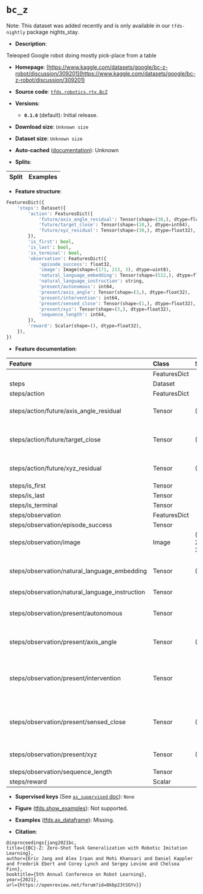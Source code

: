 <div itemscope itemtype="http://schema.org/Dataset">
  <div itemscope itemprop="includedInDataCatalog" itemtype="http://schema.org/DataCatalog">
    <meta itemprop="name" content="TensorFlow Datasets" />
  </div>
  <meta itemprop="name" content="bc_z" />
  <meta itemprop="description" content="Teleoped Google robot doing mostly pick-place from a table&#10;&#10;To use this dataset:&#10;&#10;```python&#10;import tensorflow_datasets as tfds&#10;&#10;ds = tfds.load(&#x27;bc_z&#x27;, split=&#x27;train&#x27;)&#10;for ex in ds.take(4):&#10;  print(ex)&#10;```&#10;&#10;See [the guide](https://www.tensorflow.org/datasets/overview) for more&#10;informations on [tensorflow_datasets](https://www.tensorflow.org/datasets).&#10;&#10;" />
  <meta itemprop="url" content="https://www.tensorflow.org/datasets/catalog/bc_z" />
  <meta itemprop="sameAs" content="https://www.kaggle.com/datasets/google/bc-z-robot/discussion/309201" />
  <meta itemprop="citation" content="@inproceedings{jang2021bc,&#10;title={{BC}-Z: Zero-Shot Task Generalization with Robotic Imitation Learning},&#10;author={Eric Jang and Alex Irpan and Mohi Khansari and Daniel Kappler and Frederik Ebert and Corey Lynch and Sergey Levine and Chelsea Finn},&#10;booktitle={5th Annual Conference on Robot Learning},&#10;year={2021},&#10;url={https://openreview.net/forum?id=8kbp23tSGYv}}" />
</div>

# `bc_z`


Note: This dataset was added recently and is only available in our
`tfds-nightly` package
<span class="material-icons" title="Available only in the tfds-nightly package">nights_stay</span>.

*   **Description**:

Teleoped Google robot doing mostly pick-place from a table

*   **Homepage**:
    [https://www.kaggle.com/datasets/google/bc-z-robot/discussion/309201](https://www.kaggle.com/datasets/google/bc-z-robot/discussion/309201)

*   **Source code**:
    [`tfds.robotics.rtx.BcZ`](https://github.com/tensorflow/datasets/tree/master/tensorflow_datasets/robotics/rtx/rtx.py)

*   **Versions**:

    *   **`0.1.0`** (default): Initial release.

*   **Download size**: `Unknown size`

*   **Dataset size**: `Unknown size`

*   **Auto-cached**
    ([documentation](https://www.tensorflow.org/datasets/performances#auto-caching)):
    Unknown

*   **Splits**:

Split | Examples
:---- | -------:

*   **Feature structure**:

```python
FeaturesDict({
    'steps': Dataset({
        'action': FeaturesDict({
            'future/axis_angle_residual': Tensor(shape=(30,), dtype=float32),
            'future/target_close': Tensor(shape=(10,), dtype=int64),
            'future/xyz_residual': Tensor(shape=(30,), dtype=float32),
        }),
        'is_first': bool,
        'is_last': bool,
        'is_terminal': bool,
        'observation': FeaturesDict({
            'episode_success': float32,
            'image': Image(shape=(171, 213, 3), dtype=uint8),
            'natural_language_embedding': Tensor(shape=(512,), dtype=float32),
            'natural_language_instruction': string,
            'present/autonomous': int64,
            'present/axis_angle': Tensor(shape=(3,), dtype=float32),
            'present/intervention': int64,
            'present/sensed_close': Tensor(shape=(1,), dtype=float32),
            'present/xyz': Tensor(shape=(3,), dtype=float32),
            'sequence_length': int64,
        }),
        'reward': Scalar(shape=(), dtype=float32),
    }),
})
```

*   **Feature documentation**:

Feature                                        | Class        | Shape         | Dtype   | Description
:--------------------------------------------- | :----------- | :------------ | :------ | :----------
                                               | FeaturesDict |               |         |
steps                                          | Dataset      |               |         |
steps/action                                   | FeaturesDict |               |         |
steps/action/future/axis_angle_residual        | Tensor       | (30,)         | float32 | The next 10 actions for the rotation. Each action is a 3D delta to add to the current axis angle.
steps/action/future/target_close               | Tensor       | (10,)         | int64   | The next 10 actions for the gripper. Each action is the value the gripper closure should be changed to (notably it is *not* a delta.)
steps/action/future/xyz_residual               | Tensor       | (30,)         | float32 | The next 10 actions for the positions. Each action is a 3D delta to add to current position.
steps/is_first                                 | Tensor       |               | bool    |
steps/is_last                                  | Tensor       |               | bool    |
steps/is_terminal                              | Tensor       |               | bool    |
steps/observation                              | FeaturesDict |               |         |
steps/observation/episode_success              | Tensor       |               | float32 | A 0-1 success label
steps/observation/image                        | Image        | (171, 213, 3) | uint8   | Camera image of the robot, downsampled 3x
steps/observation/natural_language_embedding   | Tensor       | (512,)        | float32 | An embedding of the task via Universal Sentence Encoder (https://tfhub.dev/google/universal-sentence-encoder/4)
steps/observation/natural_language_instruction | Tensor       |               | string  | The task the robot was asked to do.
steps/observation/present/autonomous           | Tensor       |               | int64   | Episodes are collected via DAgger. This is a 0/1 label for whether the action is from the policy or the teleoperator. 1 = from policy.
steps/observation/present/axis_angle           | Tensor       | (3,)          | float32 | The current rotation of the end effector in axis-angle representation.
steps/observation/present/intervention         | Tensor       |               | int64   | Episodes are collected via DAgger. This is a 0/1 label for whether the action is from the policy or the teleoperator. 1 = from teleoperator. This is exactly the opposite of present/autonomous
steps/observation/present/sensed_close         | Tensor       | (1,)          | float32 | How much the gripper is currently closed. Scaled from 0 to 1, but not all values from 0 to 1 are reachable. The range in the data is about 0.2 to 1
steps/observation/present/xyz                  | Tensor       | (3,)          | float32 | The current position of the end effector in axis-angle representation, in robot frame
steps/observation/sequence_length              | Tensor       |               | int64   | Length of the episode
steps/reward                                   | Scalar       |               | float32 |

*   **Supervised keys** (See
    [`as_supervised` doc](https://www.tensorflow.org/datasets/api_docs/python/tfds/load#args)):
    `None`

*   **Figure**
    ([tfds.show_examples](https://www.tensorflow.org/datasets/api_docs/python/tfds/visualization/show_examples)):
    Not supported.

*   **Examples**
    ([tfds.as_dataframe](https://www.tensorflow.org/datasets/api_docs/python/tfds/as_dataframe)):
    Missing.

*   **Citation**:

```
@inproceedings{jang2021bc,
title={{BC}-Z: Zero-Shot Task Generalization with Robotic Imitation Learning},
author={Eric Jang and Alex Irpan and Mohi Khansari and Daniel Kappler and Frederik Ebert and Corey Lynch and Sergey Levine and Chelsea Finn},
booktitle={5th Annual Conference on Robot Learning},
year={2021},
url={https://openreview.net/forum?id=8kbp23tSGYv}}
```

